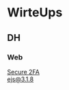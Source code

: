 # WirteUps
## DH
### Web
[Secure 2FA](https://github.com/Jueuunn7/WriteUps/blob/main/DH/web/Secure%202FA.md)    
[ejs@3.1.8](https://github.com/Jueuunn7/WriteUps/blob/main/DH/web/ejs%403.1.8.md)
